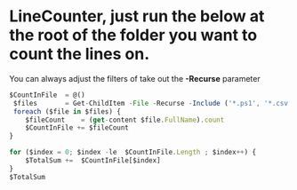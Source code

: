 # LineCounter, just run the below at the root of the folder you want to count the lines on. <br/>
You can always adjust the filters of take out the **-Recurse**  parameter

``` Javascript
$CountInFile  = @()
 $files       = Get-ChildItem -File -Recurse -Include ('*.ps1', '*.csv')
 foreach ($file in $files) {
    $fileCount    = (get-content $file.FullName).count
    $CountInFile += $fileCount
}

for ($index = 0; $index -le  $CountInFile.Length ; $index++) {
    $TotalSum +=  $CountInFile[$index]
}
$TotalSum 
```
